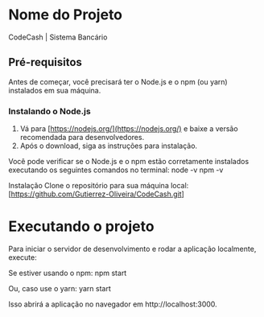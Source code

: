 # Nome do Projeto

CodeCash | Sistema Bancário

## Pré-requisitos

Antes de começar, você precisará ter o Node.js e o npm (ou yarn) instalados em sua máquina.

### Instalando o Node.js

1. Vá para [https://nodejs.org/](https://nodejs.org/) e baixe a versão recomendada para desenvolvedores.
2. Após o download, siga as instruções para instalação.

Você pode verificar se o Node.js e o npm estão corretamente instalados executando os seguintes comandos no terminal:
node -v
npm -v

Instalação
Clone o repositório para sua máquina local:
[https://github.com/Gutierrez-Oliveira/CodeCash.git]

# Executando o projeto
Para iniciar o servidor de desenvolvimento e rodar a aplicação localmente, execute:

Se estiver usando o npm:
npm start

Ou, caso use o yarn:
yarn start

Isso abrirá a aplicação no navegador em http://localhost:3000.